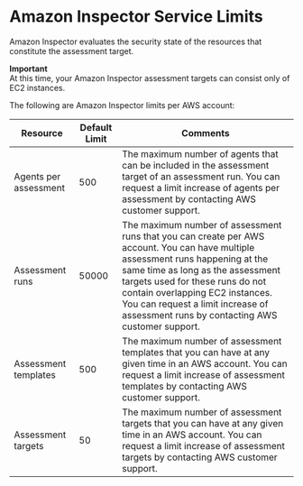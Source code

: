 # Amazon Inspector Service Limits<a name="inspector_limits"></a>

 Amazon Inspector evaluates the security state of the resources that constitute the assessment target\. 

**Important**  
At this time, your Amazon Inspector assessment targets can consist only of EC2 instances\. 

The following are Amazon Inspector limits per AWS account: 


| Resource | Default Limit | Comments | 
| --- | --- | --- | 
| Agents per assessment | 500 | The maximum number of agents that can be included in the assessment target of an assessment run\. You can request a limit increase of agents per assessment by contacting AWS customer support\. | 
| Assessment runs | 50000 | The maximum number of assessment runs that you can create per AWS account\. You can have multiple assessment runs happening at the same time as long as the assessment targets used for these runs do not contain overlapping EC2 instances\. You can request a limit increase of assessment runs by contacting AWS customer support\. | 
| Assessment templates | 500 | The maximum number of assessment templates that you can have at any given time in an AWS account\. You can request a limit increase of assessment templates by contacting AWS customer support\. | 
| Assessment targets | 50 | The maximum number of assessment targets that you can have at any given time in an AWS account\. You can request a limit increase of assessment targets by contacting AWS customer support\. | 